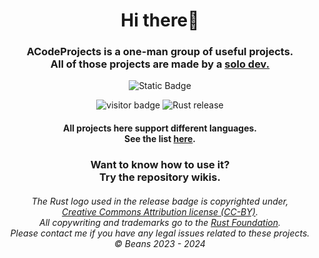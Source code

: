 <div align="center">
    <h1>Hi there👋</h1>
</div>
<div align="center">
    <h3>ACodeProjects is a one-man group of useful projects.<br>
        All of those projects are made by a <a href="https://github.com/@0SGames">solo dev.<a><br>
    </h3>
</div>

<p align="center">
    <img alt="Static Badge" src="https://img.shields.io/badge/%C2%A9_BSD_3--Clause-License-green?style=for-the-badge">
</p>

<p align="center">
  <img alt="visitor badge" src="https://visitor-badge.lithub.cc/badge?page_id=ACodeProjects..github"/>
  <img alt="Rust release" src="https://img.shields.io/github/v/release/rust-lang/rust?logo=rust&color=red">
</p>

<div align="center">
    <h4>All projects here support different languages.<br>
    See the list <a href="https://github.com/0SGames/TerminalMusic/tree/main/Languages">here</a>.</h4>
</div>

<div align="center">
    <h3>Want to know how to use it?<br>
    Try the repository wikis.</h3>
</div>

<div align="center">
    <h6>The Rust logo used in the release badge is copyrighted under,<br>
        <a href="https://creativecommons.org/licenses/by/4.0/deed.en">Creative Commons Attribution license (CC-BY)</a>.<br>
    All copywriting and trademarks go to the <a href="https://foundation.rust-lang.org">Rust Foundation</a>.<br>
    Please contact me if you have any legal issues related to these projects.<br>
    © Beans 2023 - 2024</h6>
</div>

<!--

**Here are some ideas to get you started:**

🙋‍♀️ A short introduction - what is your organization all about?
🌈 Contribution guidelines - how can the community get involved?
👩‍💻 Useful resources - where can the community find your docs? Is there anything else the community should know?
🍿 Fun facts - what does your team eat for breakfast?
🧙 Remember, you can do mighty things with the power of [Markdown](https://docs.github.com/github/writing-on-github/getting-started-with-writing-and-formatting-on-github/basic-writing-and-formatting-syntax)
-->
